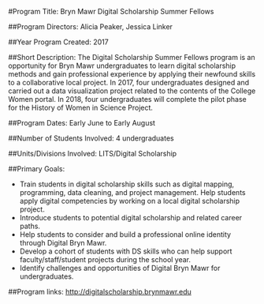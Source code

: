 #Program Title: 
Bryn Mawr Digital Scholarship Summer Fellows

##Program Directors:
Alicia Peaker, Jessica Linker

##Year Program Created: 
2017

##Short Description: 
The Digital Scholarship Summer Fellows program is an opportunity for Bryn Mawr undergraduates to learn digital scholarship methods and gain professional experience by applying their newfound skills to a collaborative local project. In 2017, four undergraduates designed and carried out a data visualization project related to the contents of the College Women portal. In 2018, four undergraduates will complete the pilot phase for the History of Women in Science Project. 

##Program Dates: 
Early June to Early August

##Number of Students Involved: 
4 undergraduates

##Units/Divisions Involved:
LITS/Digital Scholarship

##Primary Goals: 
* Train students in digital scholarship skills such as digital mapping, programming, data cleaning, and project management.  Help students apply digital competencies by working on a local digital scholarship project.
* Introduce students to potential digital scholarship and related career paths.
* Help students to consider and build a professional online identity through Digital Bryn Mawr.
* Develop a cohort of students with DS skills who can help support faculty/staff/student projects during the school year.
* Identify challenges and opportunities of Digital Bryn Mawr for undergraduates.

##Program links:
http://digitalscholarship.brynmawr.edu
